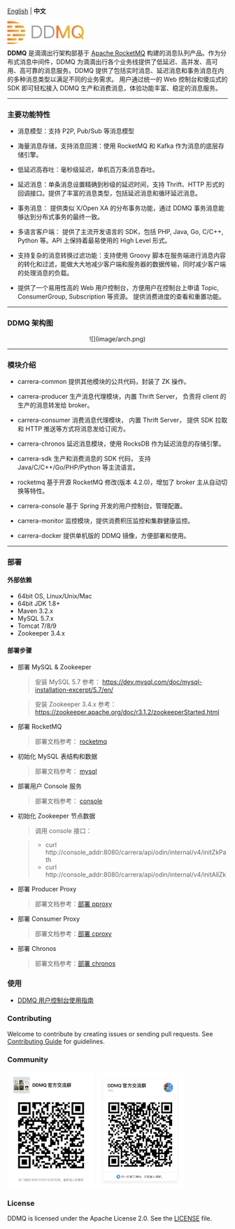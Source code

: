 [English](./README.md) | **中文**
<p align="center">
<img align="left" width="175" src="image/logo.png">
<br>
</p>
<br>

**DDMQ** 是滴滴出行架构部基于 [Apache RocketMQ](https://rocketmq.apache.org/) 构建的消息队列产品。作为分布式消息中间件，DDMQ 为滴滴出行各个业务线提供了低延迟、高并发、高可用、高可靠的消息服务。DDMQ 提供了包括实时消息、延迟消息和事务消息在内的多种消息类型以满足不同的业务需求。 用户通过统一的 Web 控制台和傻瓜式的 SDK 即可轻松接入 DDMQ 生产和消费消息，体验功能丰富、稳定的消息服务。

----------

### 主要功能特性

* 消息模型：支持 P2P, Pub/Sub 等消息模型

* 海量消息存储，支持消息回溯：使用 RocketMQ 和 Kafka 作为消息的底层存储引擎。

* 低延迟高吞吐：毫秒级延迟，单机百万条消息吞吐。

* 延迟消息：单条消息设置精确到秒级的延迟时间，支持 Thrift、HTTP 形式的回调接口。提供了丰富的消息类型，包括延迟消息和循环延迟消息。

* 事务消息： 提供类似 X/Open XA 的分布事务功能，通过 DDMQ 事务消息能够达到分布式事务的最终一致。

* 多语言客户端： 提供了主流开发语言的 SDK，包括 PHP, Java, Go, C/C++, Python 等。API 上保持着最易使用的 High Level 形式。

* 支持复杂的消息转换过滤功能：支持使用 Groovy 脚本在服务端进行消息内容的转化和过滤，能做大大地减少客户端和服务器的数据传输，同时减少客户端的处理消息的负载。

* 提供了一个易用性高的 Web 用户控制台，方便用户在控制台上申请 Topic, ConsumerGroup, Subscription 等资源。 提供消费进度的查看和重置功能。


----------

### DDMQ 架构图

<center>
![](image/arch.png)
</center>


----------

### 模块介绍

* carrera-common 提供其他模块的公共代码，封装了 ZK 操作。

* carrera-producer 生产消息代理模块，内置 Thrift Server， 负责将 client 的生产的消息转发给 broker。

* carrera-consumer 消费消息代理模块， 内置 Thrift Server， 提供 SDK 拉取和 HTTP 推送等方式将消息发给订阅方。

* carrera-chronos 延迟消息模块，使用 RocksDB 作为延迟消息的存储引擎。

* carrera-sdk 生产和消费消息的 SDK 代码， 支持 Java/C/C++/Go/PHP/Python 等主流语言。 

* rocketmq 基于开源 RocketMQ 修改(版本 4.2.0)，增加了 broker 主从自动切换等特性。

* carrera-console 基于 Spring 开发的用户控制台，管理配置。

* carrera-monitor 监控模块，提供消费积压监控和集群健康监控。

* carrera-docker 提供单机版的 DDMQ 镜像，方便部署和使用。

----------

### 部署
#### 外部依赖
* 64bit OS, Linux/Unix/Mac
* 64bit JDK 1.8+
* Maven 3.2.x
* MySQL 5.7.x
* Tomcat 7/8/9
* Zookeeper 3.4.x


#### 部署步骤

*  部署 MySQL & Zookeeper
 	>  安装 MySQL 5.7 参考： <https://dev.mysql.com/doc/mysql-installation-excerpt/5.7/en/>

 	>  安装 Zookeeper 3.4.x 参考： <https://zookeeper.apache.org/doc/r3.1.2/zookeeperStarted.html>
 	
 	
*  部署 RocketMQ

    >部署文档参考： [rocketmq](rocketmq/README.md)
  
*  初始化 MySQL 表结构和数据

    >部署文档参考： [mysql](carrera-console/README.md)
  
*  部署用户 Console 服务

    >部署文档参考： [console](carrera-console/README.md)

*  初始化 Zookeeper 节点数据
	
	> 调用 console 接口： 
	
	> * curl http://console_addr:8080/carrera/api/odin/internal/v4/initZkPath
	> * curl http://console_addr:8080/carrera/api/odin/internal/v4/initAllZk


*  部署 Producer Proxy

    >部署文档参考：[部署 pproxy](carrera-producer/README.md)

*  部署 Consumer Proxy

    >部署文档参考：[部署 cproxy](carrera-consumer/README.md)

*  部署 Chronos

    >部署文档参考：[部署 chronos](carrera-chronos/README.md)
  
### 使用

  * [DDMQ 用户控制台使用指南](carrera-console/USAGE.md)

### Contributing
Welcome to contribute by creating issues or sending pull requests. See [Contributing Guide](CONTRIBUTING.md) for guidelines.


### Community
<img src="image/wechatGroup.jpeg" alt="Mand Mobile Community" width="200"/>
<img src="image/dingGroup.jpg" alt="Mand Mobile Community" width="200"/>


### License

DDMQ is licensed under the Apache License 2.0. See the [LICENSE](LICENSE) file.
